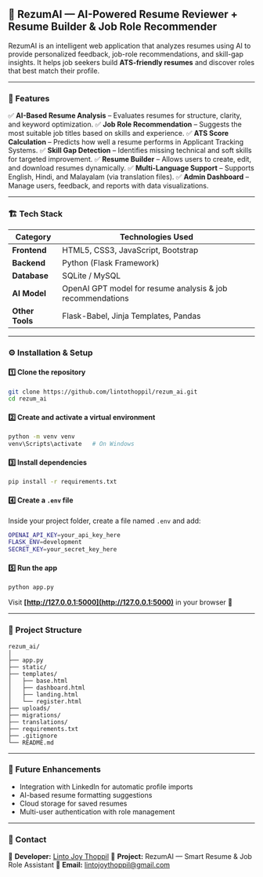 

## 🧠 RezumAI — AI-Powered Resume Reviewer + Resume Builder & Job Role Recommender

RezumAI is an intelligent web application that analyzes resumes using AI to provide personalized feedback, job-role recommendations, and skill-gap insights.
It helps job seekers build **ATS-friendly resumes** and discover roles that best match their profile.

---

### 🚀 Features

✅ **AI-Based Resume Analysis** – Evaluates resumes for structure, clarity, and keyword optimization.
✅ **Job Role Recommendation** – Suggests the most suitable job titles based on skills and experience.
✅ **ATS Score Calculation** – Predicts how well a resume performs in Applicant Tracking Systems.
✅ **Skill Gap Detection** – Identifies missing technical and soft skills for targeted improvement.
✅ **Resume Builder** – Allows users to create, edit, and download resumes dynamically.
✅ **Multi-Language Support** – Supports English, Hindi, and Malayalam (via translation files).
✅ **Admin Dashboard** – Manage users, feedback, and reports with data visualizations.

---

### 🏗️ Tech Stack

| Category        | Technologies Used                                          |
| --------------- | ---------------------------------------------------------- |
| **Frontend**    | HTML5, CSS3, JavaScript, Bootstrap                         |
| **Backend**     | Python (Flask Framework)                                   |
| **Database**    | SQLite / MySQL                                             |
| **AI Model**    | OpenAI GPT model for resume analysis & job recommendations |
| **Other Tools** | Flask-Babel, Jinja Templates, Pandas                       |

---

### ⚙️ Installation & Setup

#### 1️⃣ Clone the repository

```bash
git clone https://github.com/lintothoppil/rezum_ai.git
cd rezum_ai
```

#### 2️⃣ Create and activate a virtual environment

```bash
python -m venv venv
venv\Scripts\activate   # On Windows
```

#### 3️⃣ Install dependencies

```bash
pip install -r requirements.txt
```

#### 4️⃣ Create a `.env` file

Inside your project folder, create a file named `.env` and add:

```bash
OPENAI_API_KEY=your_api_key_here
FLASK_ENV=development
SECRET_KEY=your_secret_key_here
```

#### 5️⃣ Run the app

```bash
python app.py
```

Visit **[http://127.0.0.1:5000](http://127.0.0.1:5000)** in your browser 🚀

---

### 📂 Project Structure

```
rezum_ai/
│
├── app.py
├── static/
├── templates/
│   ├── base.html
│   ├── dashboard.html
│   ├── landing.html
│   └── register.html
├── uploads/
├── migrations/
├── translations/
├── requirements.txt
├── .gitignore
└── README.md
```

---

### 🧩 Future Enhancements

* Integration with LinkedIn for automatic profile imports
* AI-based resume formatting suggestions
* Cloud storage for saved resumes
* Multi-user authentication with role management

---

### 📧 Contact

👤 **Developer:** [Linto Joy Thoppil](https://github.com/lintothoppil)
💼 **Project:** RezumAI — Smart Resume & Job Role Assistant
📩 **Email:** [lintojoythoppil@gmail.com](mailto:lintojoythoppil@gmail.com)
